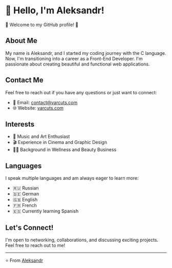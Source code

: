 # 👋 Hello, I'm Aleksandr!

🎉 Welcome to my GitHub profile! 🎉

## About Me
My name is Aleksandr, and I started my coding journey with the C language.
Now, I'm transitioning into a career as a Front-End Developer.
I'm passionate about creating beautiful and functional web applications.

## Contact Me
Feel free to reach out if you have any questions or just want to connect:
- 📧 Email: [contact@varcuts.com](mailto:contact@varcuts.com)
- 🌐 Website: [varcuts.com](http://varcuts.com)

## Interests
- 🎵 Music and Art Enthusiast
- 🎬 Experience in Cinema and Graphic Design
- 💆‍♂️ Background in Wellness and Beauty Business

## Languages
I speak multiple languages and am always eager to learn more:
- 🇷🇺 Russian
- 🇩🇪 German
- 🇬🇧 English
- 🇫🇷 French
- 🇪🇸 Currently learning Spanish

## Let's Connect!
I'm open to networking, collaborations, and discussing exciting projects. Feel free to reach out to me!

---

⭐️ From [Aleksandr](http://varcuts.com)
